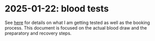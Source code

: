 # 2025-01-22: blood tests

See [here](2025-blood-test-plans-round-1.md) for details on what I am
getting tested as well as the booking process. This document is
focused on the actual blood draw and the preparatory and recovery
steps.

